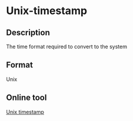 # Unix-timestamp

## Description
The time format required to convert to the system

## Format
Unix

## Online tool

<a href="http://tool.chinaz.com/Tools/unixtime.aspx" target="_blank"> Unix timestamp</a>
